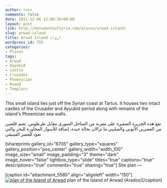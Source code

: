 ```yaml
---
author: ross
comments: false
date: 2011-12-06 12:00:36+00:00
layout: post
link: http://monumentsofsyria.com/places/arwad-island/
slug: arwad-island
title: Arwad Island ارواد
wordpress_id: 755
categories:
- Places
tags:
- Arwad
- Ayyubid
- castle
- Crusades
- Phoenician
- Ruwad
- Templars
---
```


This small island lies just off the Syrian coast at Tartus. It houses two intact castles of the Crusader and Ayyubid period along with remains of the island's Phoenician sea walls.




تقع هذه الجزيرة الصغيرة على مقربة من الساحل السوري مقابل طرطوس. تضم قلعتين من العصرين الأيوبي والصليبي ما تزالان بحالة جيدة، إضافة للأسوار المجاورة للبحر والتي تعود للعصر الفينيقي



[shareprints gallery_id="6705" gallery_type="squares" gallery_position="pos_center" gallery_width="width_100" image_size="small" image_padding="3" theme="dark" image_hover="false" lightbox_type="slide" titles="true" captions="true" descriptions="true" comments="true" sharing="true"] Site plan —

[caption id="attachment_5585" align="alignleft" width="150"][![plan of the Island of Arwad](http://monumentsofsyria.com/wp/wp-content/uploads/Arwad-Nov-2011-150x150.jpg)](http://monumentsofsyria.com/wp/wp-content/uploads/Arwad-Nov-2011.jpg) plan of the Island of Arwad (Arados)[/caption]

